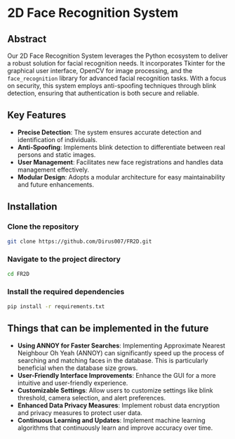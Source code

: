 # 2D Face Recognition System

## Abstract
Our 2D Face Recognition System leverages the Python ecosystem to deliver a robust solution for facial recognition needs. It incorporates Tkinter for the graphical user interface, OpenCV for image processing, and the `face_recognition` library for advanced facial recognition tasks. With a focus on security, this system employs anti-spoofing techniques through blink detection, ensuring that authentication is both secure and reliable.

## Key Features
- **Precise Detection**: The system ensures accurate detection and identification of individuals.
- **Anti-Spoofing**: Implements blink detection to differentiate between real persons and static images.
- **User Management**: Facilitates new face registrations and handles data management effectively.
- **Modular Design**: Adopts a modular architecture for easy maintainability and future enhancements.

## Installation
### Clone the repository
```bash
git clone https://github.com/Dirus007/FR2D.git
```
### Navigate to the project directory
```bash
cd FR2D
```
### Install the required dependencies
```bash
pip install -r requirements.txt
```

## Things that can be implemented in the future
- **Using ANNOY for Faster Searches**: Implementing Approximate Nearest Neighbour Oh Yeah (ANNOY) can significantly speed up the process of searching and matching faces in the database. This is particularly beneficial when the database size grows.
- **User-Friendly Interface Improvements**: Enhance the GUI for a more intuitive and user-friendly experience.
- **Customizable Settings**: Allow users to customize settings like blink threshold, camera selection, and alert preferences.
- **Enhanced Data Privacy Measures**: Implement robust data encryption and privacy measures to protect user data.
- **Continuous Learning and Updates**: Implement machine learning algorithms that continuously learn and improve accuracy over time.
